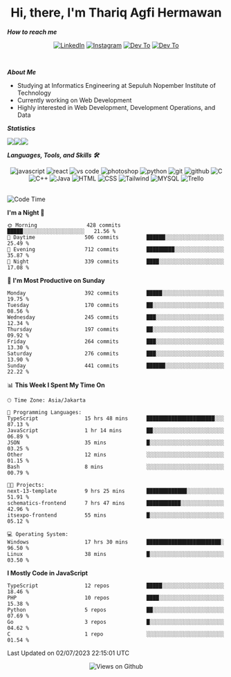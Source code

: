 <div align="center">
  <h1>Hi, there, I'm Thariq Agfi Hermawan</h1>
</div>


***How to reach me***
<p align='center'>
   <a href="https://www.linkedin.com/in/thariqagfihermawan" target="_blank"><img src="https://img.shields.io/badge/LinkedIn-0077B5?style=for-the-badge&logo=linkedin&logoColor=white" alt="LinkedIn"></a>
   <a href="https://www.instagram.com/thoriqagfi" target="_blank"><img src="https://img.shields.io/badge/Instagram-E4405F?style=for-the-badge&logo=instagram&logoColor=white" alt="Instagram"></a>
   <a href="https://medium.com/@thoriq.aghfi60" target="_blank"><img src="https://img.shields.io/badge/Medium-12100E?style=for-the-badge&logo=medium&logoColor=white" alt="Dev To"></a>
   <a href="https://linktr.ee/thoriqagfi" target="_blank"><img src="https://img.shields.io/badge/linktree-1de9b6?style=for-the-badge&logo=linktree&logoColor=white" alt="Dev To"></a>
</p>

<br>

***About Me***
- Studying at Informatics Engineering at Sepuluh Nopember Institute of Technology
- Currently working on Web Development
- Highly interested in Web Development, Development Operations, and Data

***Statistics***

<!-- [![GitHub Streak](http://github-readme-streak-stats.herokuapp.com?user=thoriqagfi&theme=dark)](https://git.io/streak-stats) -->

<div align="center">
  <div style="display: flex;">
    <img src="http://github-readme-streak-stats.herokuapp.com?user=thoriqagfi&theme=chartreuse-dark"/>
    <img src="https://github-readme-stats.vercel.app/api/top-langs/?username=thoriqagfi&layout=compact&&theme=chartreuse-dark&langs_count=8)](https://github.com/thoriqagfi"/>
    <img src="https://github-readme-stats.vercel.app/api?username=thoriqagfi&show_icons=true&theme=chartreuse-dark"/>
  </div>
</div>

<!-- [![Top Langs](https://github-readme-stats.vercel.app/api/top-langs/?username=thoriqagfi&layout=compact&&theme=chartreuse-dark&langs_count=8)](https://github.com/thoriqagfi)
< ![Agfi's GitHub stats](https://github-readme-stats.vercel.app/api?username=thoriqagfi&show_icons=true&theme=chartreuse-dark) -->

***Languages, Tools, and Skills 🛠***

  <div align="center">
    <img src="https://img.shields.io/badge/JavaScript-F7DF1E?style=for-the-badge&logo=javascript&logoColor=black" alt="javascript" />
    <img src="https://img.shields.io/badge/React-61DAFB?style=for-the-badge&logo=react&logoColor=black" alt="react" />
    <img src="https://img.shields.io/badge/vs%20code-007ACC?style=for-the-badge&logo=visual%20studio%20code&logoColor=white" alt="vs code" />
    <img src="https://img.shields.io/badge/adobe%20photoshop-31A8FF?style=for-the-badge&logo=adobe%20photoshop&logoColor=white" alt="photoshop" />
    <img src="https://img.shields.io/badge/python-3776AB?style=for-the-badge&logo=python&logoColor=white" alt="python" />
    <img src="https://img.shields.io/badge/Git-F05032?style=for-the-badge&logo=git&logoColor=white" alt="git" />
    <img src="https://img.shields.io/badge/GitHub-100000?style=for-the-badge&logo=github&logoColor=white" alt="github" />
    <img src="https://img.shields.io/badge/c-%2300599C.svg?style=for-the-badge&logo=c&logoColor=white" alt="C" />
    <img src="https://img.shields.io/badge/c++-%2300599C.svg?style=for-the-badge&logo=c%2B%2B&logoColor=white" alt="C++" />
    <img src="https://img.shields.io/badge/Java-ED8B00?style=for-the-badge&logo=java&logoColor=white" alt="Java"/>
    <img src="https://img.shields.io/badge/HTML5-E34F26?style=for-the-badge&logo=html5&logoColor=white" alt="HTML" />
    <img src="https://img.shields.io/badge/CSS-239120?&style=for-the-badge&logo=css3&logoColor=white" alt ="CSS" />
    <img src="https://img.shields.io/badge/tailwindcss-%2338B2AC.svg?style=for-the-badge&logo=tailwind-css&logoColor=white" alt="Tailwind" />
    <img src="https://img.shields.io/badge/MySQL-00000F?style=for-the-badge&logo=mysql&logoColor=white" alt="MYSQL" />
    <img src="https://img.shields.io/badge/Trello-%23026AA7.svg?style=for-the-badge&logo=Trello&logoColor=white" alt="Trello" />
  </div><br>

<!--START_SECTION:waka-->
![Code Time](http://img.shields.io/badge/Code%20Time-531%20hrs%205%20mins-blue)

**I'm a Night 🦉** 

```text
🌞 Morning                428 commits         █████░░░░░░░░░░░░░░░░░░░░   21.56 % 
🌆 Daytime                506 commits         ██████░░░░░░░░░░░░░░░░░░░   25.49 % 
🌃 Evening                712 commits         █████████░░░░░░░░░░░░░░░░   35.87 % 
🌙 Night                  339 commits         ████░░░░░░░░░░░░░░░░░░░░░   17.08 % 
```
📅 **I'm Most Productive on Sunday** 

```text
Monday                   392 commits         █████░░░░░░░░░░░░░░░░░░░░   19.75 % 
Tuesday                  170 commits         ██░░░░░░░░░░░░░░░░░░░░░░░   08.56 % 
Wednesday                245 commits         ███░░░░░░░░░░░░░░░░░░░░░░   12.34 % 
Thursday                 197 commits         ██░░░░░░░░░░░░░░░░░░░░░░░   09.92 % 
Friday                   264 commits         ███░░░░░░░░░░░░░░░░░░░░░░   13.30 % 
Saturday                 276 commits         ███░░░░░░░░░░░░░░░░░░░░░░   13.90 % 
Sunday                   441 commits         ██████░░░░░░░░░░░░░░░░░░░   22.22 % 
```


📊 **This Week I Spent My Time On** 

```text
🕑︎ Time Zone: Asia/Jakarta

💬 Programming Languages: 
TypeScript               15 hrs 48 mins      ██████████████████████░░░   87.13 % 
JavaScript               1 hr 14 mins        ██░░░░░░░░░░░░░░░░░░░░░░░   06.89 % 
JSON                     35 mins             █░░░░░░░░░░░░░░░░░░░░░░░░   03.25 % 
Other                    12 mins             ░░░░░░░░░░░░░░░░░░░░░░░░░   01.15 % 
Bash                     8 mins              ░░░░░░░░░░░░░░░░░░░░░░░░░   00.79 % 

🐱‍💻 Projects: 
next-13-template         9 hrs 25 mins       █████████████░░░░░░░░░░░░   51.91 % 
schematics-frontend      7 hrs 47 mins       ███████████░░░░░░░░░░░░░░   42.96 % 
itsexpo-frontend         55 mins             █░░░░░░░░░░░░░░░░░░░░░░░░   05.12 % 

💻 Operating System: 
Windows                  17 hrs 30 mins      ████████████████████████░   96.50 % 
Linux                    38 mins             █░░░░░░░░░░░░░░░░░░░░░░░░   03.50 % 
```

**I Mostly Code in JavaScript** 

```text
TypeScript               12 repos            █████░░░░░░░░░░░░░░░░░░░░   18.46 % 
PHP                      10 repos            ████░░░░░░░░░░░░░░░░░░░░░   15.38 % 
Python                   5 repos             ██░░░░░░░░░░░░░░░░░░░░░░░   07.69 % 
Go                       3 repos             █░░░░░░░░░░░░░░░░░░░░░░░░   04.62 % 
C                        1 repo              ░░░░░░░░░░░░░░░░░░░░░░░░░   01.54 % 
```




 Last Updated on 02/07/2023 22:15:01 UTC
<!--END_SECTION:waka-->

<div align="center">
<img src="https://komarev.com/ghpvc/?username=thoriqagfi&color=blue" alt="Views on Github" />
</div>